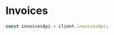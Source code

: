 <!-- Optimized: 2025-10-06 -->
<!-- RPM: 1.6.2.1.1.6.2.1_invoices_20251006 -->
<!-- Session: E2E RPM DNA Application -->
<!-- AOM: RND (Reggie & Dro) -->
<!-- COI: TECHNOLOGY -->
<!-- RPM: HIGH -->
<!-- ACTION: BUILD -->

# Invoices

```ts
const invoicesApi = client.invoicesApi;
```

